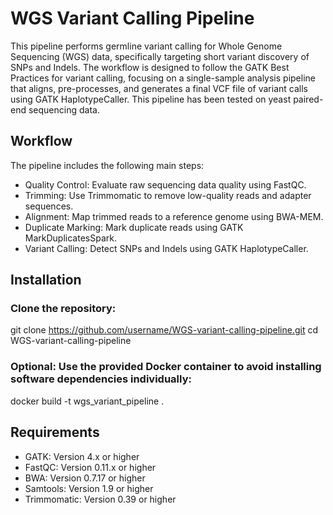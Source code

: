 # WGS Variant Calling Pipeline
This pipeline performs germline variant calling for Whole Genome Sequencing (WGS) data, specifically targeting short variant discovery of SNPs and Indels. The workflow is designed to follow the GATK Best Practices for variant calling, focusing on a single-sample analysis pipeline that aligns, pre-processes, and generates a final VCF file of variant calls using GATK HaplotypeCaller. This pipeline has been tested on yeast paired-end sequencing data.

## Workflow
The pipeline includes the following main steps:

* Quality Control: Evaluate raw sequencing data quality using FastQC.
* Trimming: Use Trimmomatic to remove low-quality reads and adapter sequences.
* Alignment: Map trimmed reads to a reference genome using BWA-MEM.
* Duplicate Marking: Mark duplicate reads using GATK MarkDuplicatesSpark.
* Variant Calling: Detect SNPs and Indels using GATK HaplotypeCaller.

## Installation

### Clone the repository:
git clone https://github.com/username/WGS-variant-calling-pipeline.git
cd WGS-variant-calling-pipeline

### Optional: Use the provided Docker container to avoid installing software dependencies individually:
docker build -t wgs_variant_pipeline .

## Requirements
* GATK: Version 4.x or higher
* FastQC: Version 0.11.x or higher
* BWA: Version 0.7.17 or higher
* Samtools: Version 1.9 or higher
* Trimmomatic: Version 0.39 or higher

